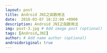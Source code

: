 ```yaml
---
layout: post
title: Android JNI之函数用法
date:  2018-03-07 18:22:00 +0900  
description: Android JNI之函数用法
img: post-3.jpg # Add image post (optional)
tags: [Android,JNI]
author: # Add name author (optional)
androidoriginal: true
---
```

